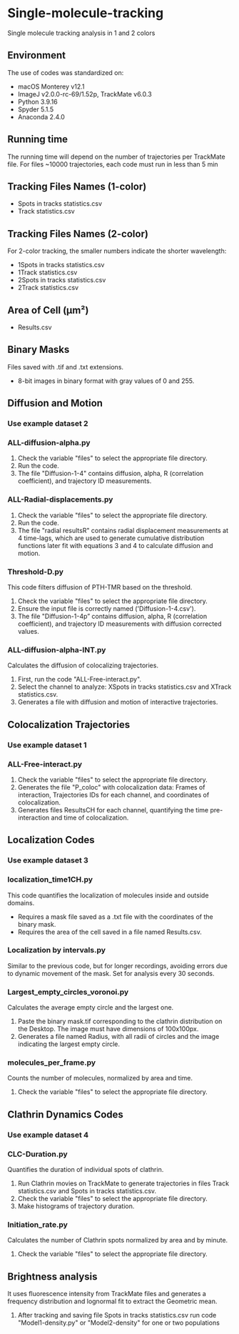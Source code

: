 # Single-molecule-tracking
Single molecule tracking analysis in 1 and 2 colors
## Environment
The use of codes was standardized on:
- macOS Monterey v12.1
- ImageJ v2.0.0-rc-69/1.52p, TrackMate v6.0.3
- Python 3.9.16
- Spyder 5.1.5
- Anaconda 2.4.0

## Running time
The running time will depend on the number of trajectories per TrackMate file. For files ~10000 trajectories, each code must run in less than 5 min

## Tracking Files Names (1-color)
- Spots in tracks statistics.csv
- Track statistics.csv

## Tracking Files Names (2-color)
For 2-color tracking, the smaller numbers indicate the shorter wavelength:
- 1Spots in tracks statistics.csv
- 1Track statistics.csv
- 2Spots in tracks statistics.csv
- 2Track statistics.csv

## Area of Cell (µm²)
- Results.csv

## Binary Masks
Files saved with .tif and .txt extensions.
- 8-bit images in binary format with gray values of 0 and 255.

## Diffusion and Motion
### Use example dataset 2

### ALL-diffusion-alpha.py
1. Check the variable "files" to select the appropriate file directory.
2. Run the code.
3. The file "Diffusion-1-4" contains diffusion, alpha, R (correlation coefficient), and trajectory ID measurements.

### ALL-Radial-displacements.py
1. Check the variable "files" to select the appropriate file directory.
2. Run the code.
3. The file "radial resultsR" contains radial displacement measurements at 4 time-lags, which are used to generate cumulative distribution functions later fit with equations 3 and 4 to calculate diffusion and motion.

### Threshold-D.py
This code filters diffusion of PTH-TMR based on the threshold.
1. Check the variable "files" to select the appropriate file directory.
2. Ensure the input file is correctly named ('Diffusion-1-4.csv').
3. The file "Diffusion-1-4p” contains diffusion, alpha, R (correlation coefficient), and trajectory ID measurements with diffusion corrected values.

### ALL-diffusion-alpha-INT.py
Calculates the diffusion of colocalizing trajectories.
1. First, run the code "ALL-Free-interact.py".
2. Select the channel to analyze: XSpots in tracks statistics.csv and XTrack statistics.csv.
3. Generates a file with diffusion and motion of interactive trajectories.

## Colocalization Trajectories
### Use example dataset 1

### ALL-Free-interact.py
1. Check the variable "files" to select the appropriate file directory.
2. Generates the file "P_coloc" with colocalization data: Frames of interaction, Trajectories IDs for each channel, and coordinates of colocalization.
3. Generates files ResultsCH for each channel, quantifying the time pre-interaction and time of colocalization.

## Localization Codes
### Use example dataset 3

### localization_time1CH.py
This code quantifies the localization of molecules inside and outside domains.
- Requires a mask file saved as a .txt file with the coordinates of the binary mask.
- Requires the area of the cell saved in a file named Results.csv.

### Localization by intervals.py
Similar to the previous code, but for longer recordings, avoiding errors due to dynamic movement of the mask. Set for analysis every 30 seconds.

### Largest_empty_circles_voronoi.py
Calculates the average empty circle and the largest one.
1. Paste the binary mask.tif corresponding to the clathrin distribution on the Desktop. The image must have dimensions of 100x100px.
2. Generates a file named Radius, with all radii of circles and the image indicating the largest empty circle.

### molecules_per_frame.py
Counts the number of molecules, normalized by area and time.
1. Check the variable "files" to select the appropriate file directory.

## Clathrin Dynamics Codes
### Use example dataset 4

### CLC-Duration.py
Quantifies the duration of individual spots of clathrin.
1. Run Clathrin movies on TrackMate to generate trajectories in files Track statistics.csv and Spots in tracks statistics.csv.
2. Check the variable "files" to select the appropriate file directory.
3. Make histograms of trajectory duration.

### Initiation_rate.py
Calculates the number of Clathrin spots normalized by area and by minute.
1. Check the variable "files" to select the appropriate file directory.

## Brightness analysis
It uses fluorescence intensity from TrackMate files and generates a frequency distribution and lognormal fit to extract the Geometric mean.
1. After tracking and saving file Spots in tracks statistics.csv run code "Model1-density.py" or "Model2-density" for one or two populations

